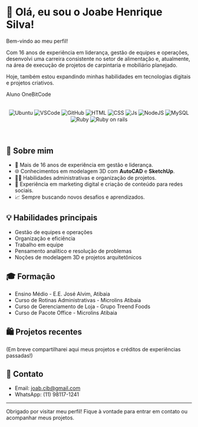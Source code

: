 # 👋 Olá, eu sou o Joabe Henrique Silva!

Bem-vindo ao meu perfil!

Com 16 anos de experiência em liderança, gestão de equipes e operações, desenvolvi uma carreira consistente no setor de alimentação e, atualmente, na área de execução de projetos de carpintaria e mobiliário planejado.

Hoje, também estou expandindo minhas habilidades em tecnologias digitais e projetos criativos.

Aluno OneBitCode

<div align="center"><br>

  <img align="center" alt="Ubuntu" src="https://img.shields.io/badge/Ubuntu-E95420?style=for-the-badge&logo=ubuntu&logoColor=white">
  <img align="center" alt="VSCode" src="https://img.shields.io/badge/Visual_Studio_Code-0078D4?style=for-the-badge&logo=visual%20studio%20code&logoColor=white">
  <img align="center" alt="GitHub" src="https://img.shields.io/badge/GitHub-100000?style=for-the-badge&logo=github&logoColor=white">
  <img align="center" alt="HTML" src="https://img.shields.io/badge/HTML5-E34F26?style=for-the-badge&logo=html5&logoColor=white">
  <img align="center" alt="CSS" src="https://img.shields.io/badge/CSS3-1572B6?style=for-the-badge&logo=css3&logoColor=white">
  <img align="center" alt="Js" src="https://img.shields.io/badge/JavaScript-323330?style=for-the-badge&logo=javascript&logoColor=F7DF1E">
  <img align="center" alt="NodeJS" src="https://img.shields.io/badge/Node.js-43853D?style=for-the-badge&logo=node.js&logoColor=white">
   <img align="center" alt="MySQL" src="https://img.shields.io/badge/MySQL-00000F?style=for-the-badge&logo=mysql&logoColor=white">
  <img align="center" alt="Ruby" src="https://img.shields.io/badge/Ruby-CC342D?style=for-the-badge&logo=ruby&logoColor=white">
  <img align="center" alt="Ruby on rails" src="https://img.shields.io/badge/Ruby_on_Rails-CC0000?style=for-the-badge&logo=ruby-on-rails&logoColor=white">
 
 </div>
 
 <br/>
 <br>
 
## 🚀 Sobre mim

- 📅 Mais de 16 anos de experiência em gestão e liderança.
- 🌐 Conhecimentos em modelagem 3D com **AutoCAD** e **SketchUp**.
- 👩‍💼 Habilidades administrativas e organização de projetos.
- 💬 Experiência em marketing digital e criação de conteúdo para redes sociais.
- 📈 Sempre buscando novos desafios e aprendizados.

## 💡 Habilidades principais

- Gestão de equipes e operações
- Organização e eficiência
- Trabalho em equipe
- Pensamento analítico e resolução de problemas
- Noções de modelagem 3D e projetos arquitetônicos

## 🎓 Formação

- Ensino Médio - E.E. José Alvim, Atibaia
- Curso de Rotinas Administrativas - Microlins Atibaia
- Curso de Gerenciamento de Loja - Grupo Treend Foods
- Curso de Pacote Office - Microlins Atibaia

## 🛍️ Projetos recentes

(Em breve compartilharei aqui meus projetos e créditos de experiências passadas!)

## 📢 Contato

- Email: [joab.cib@gmail.com](mailto:joab.cib@gmail.com)
- WhatsApp: (11) 98117-1241

---

Obrigado por visitar meu perfil! Fique à vontade para entrar em contato ou acompanhar meus projetos.

